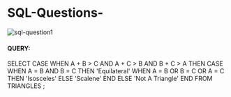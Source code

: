 # SQL-Questions-
![sql-question1](https://user-images.githubusercontent.com/83380670/135332427-7c4e6252-346f-4998-a24a-2b73c079301c.png)

#### QUERY:
SELECT 
CASE 
WHEN A + B > C AND A + C > B AND B + C > A THEN
CASE 
WHEN A = B AND B = C THEN 'Equilateral'
WHEN A = B OR B = C OR A = C THEN 'Isosceles'
ELSE 'Scalene'
END 
ELSE 'Not A Triangle'
END 
FROM TRIANGLES ; 
